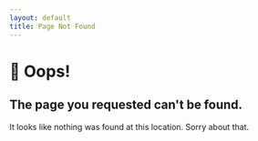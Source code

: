```yaml
---
layout: default
title: Page Not Found
---
```


# 🙊 Oops!

## The page you requested can't be found.

It looks like nothing was found at this location. Sorry about that.
